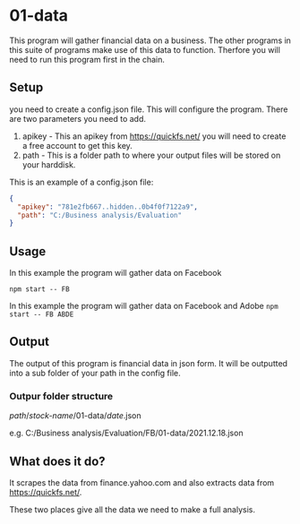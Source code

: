 # 01-data

This program will gather financial data on a business. The other programs in this suite of programs make use of this data to function.
Therfore you will need to run this program first in the chain.

## Setup

you need to create a config.json file. This will configure the program.
There are two parameters you need to add.

1. apikey - This an apikey from https://quickfs.net/ you will need to create a free account to get this key.
2. path - This is a folder path to where your output files will be stored on your harddisk.

This is an example of a config.json file:

```json
{
  "apikey": "781e2fb667..hidden..0b4f0f7122a9",
  "path": "C:/Business analysis/Evaluation"
}
```

## Usage

In this example the program will gather data on Facebook

`npm start -- FB`

In this example the program will gather data on Facebook and Adobe
`npm start -- FB ABDE`

## Output

The output of this program is financial data in json form. It will be outputted into a sub folder of your path in the config file.

### Outpur folder structure

_path_/_stock-name_/01-data/_date_.json

e.g.
C:/Business analysis/Evaluation/FB/01-data/2021.12.18.json

## What does it do?

It scrapes the data from finance.yahoo.com and also extracts data from https://quickfs.net/.

These two places give all the data we need to make a full analysis.
